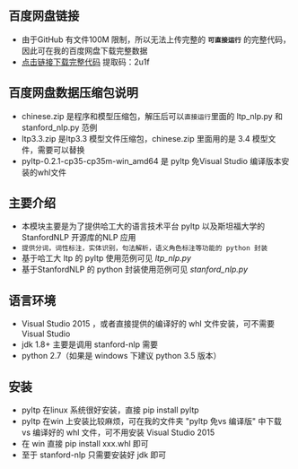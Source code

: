 ## 百度网盘链接
* 由于GitHub 有文件100M 限制，所以无法上传完整的 **`可直接运行`** 的完整代码，因此可在我的百度网盘下载完整数据
* [点击链接下载完整代码](https://pan.baidu.com/s/11GVpvzCgqgJhhYC-n-gOIQ) 提取码：2u1f 

## 百度网盘数据压缩包说明
* chinese.zip 是程序和模型压缩包，解压后可以`直接运行`里面的 ltp_nlp.py 和 stanford_nlp.py 范例
* ltp3.3.zip 是ltp3.3 模型文件压缩包，chinese.zip 里面用的是 3.4 模型文件，需要可以替换
* pyltp-0.2.1-cp35-cp35m-win_amd64 是 pyltp 免Visual Studio 编译版本安装的whl文件

## 主要介绍
* 本模块主要是为了提供哈工大的语言技术平台 pyltp 以及斯坦福大学的 StanfordNLP 开源库的NLP 应用
* `提供分词，词性标注，实体识别，句法解析，语义角色标注等功能的 python 封装`
* 基于哈工大 ltp 的 pyltp 使用范例可见 _ltp_nlp.py_
* 基于StanfordNLP 的 python 封装使用范例可见 _stanford_nlp.py_

## 语言环境
* Visual Studio 2015 ，或者直接提供的编译好的 whl 文件安装，可不需要 Visual Studio
* jdk 1.8+ 主要是调用 stanford-nlp 需要
* python 2.7（如果是 windows 下建议 python 3.5 版本）

## 安装
* pyltp 在linux 系统很好安装，直接 pip install pyltp
* pyltp 在win 上安装比较麻烦，可在我的文件夹 "pyltp 免vs 编译版" 中下载 vs 编译好的 whl 文件，可不用安装 Visual Studio 2015
* 在 win 直接 pip install xxx.whl 即可
* 至于 stanford-nlp 只需要安装好 jdk 即可
